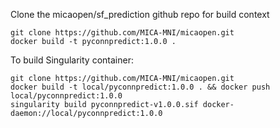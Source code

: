 Clone the micaopen/sf_prediction github repo for build context

```
git clone https://github.com/MICA-MNI/micaopen.git
docker build -t pyconnpredict:1.0.0 .
```

To build Singularity container:
```
git clone https://github.com/MICA-MNI/micaopen.git
docker build -t local/pyconnpredict:1.0.0 . && docker push local/pyconnpredict:1.0.0
singularity build pyconnpredict-v1.0.0.sif docker-daemon://local/pyconnpredict:1.0.0
```
